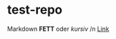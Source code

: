 # test-repo
Markdown **FETT** oder *kursiv* /n
[Link](https://code.visualstudio.com/docs/getstarted/introvideos)
